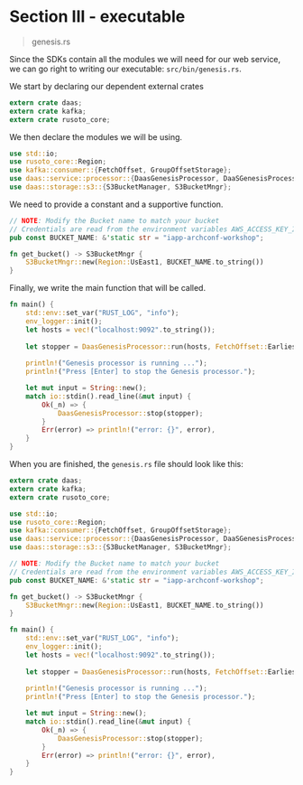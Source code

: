 # Section III - executable

> genesis.rs

Since the SDKs contain all the modules we will need for our web service, we can go right to writing our executable: `src/bin/genesis.rs`.

We start by declaring our dependent external crates

```rust
extern crate daas;
extern crate kafka;
extern crate rusoto_core;
```

We then declare the modules we will be using.

```rust
use std::io;
use rusoto_core::Region;
use kafka::consumer::{FetchOffset, GroupOffsetStorage};
use daas::service::processor::{DaasGenesisProcessor, DaaSGenesisProcessorService};
use daas::storage::s3::{S3BucketManager, S3BucketMngr};
```

We need to provide a constant and a supportive function.

```rust
// NOTE: Modify the Bucket name to match your bucket
// Credentials are read from the environment variables AWS_ACCESS_KEY_ID and AWS_SECRET_ACCESS_KEY
pub const BUCKET_NAME: &'static str = "iapp-archconf-workshop";

fn get_bucket() -> S3BucketMngr {
    S3BucketMngr::new(Region::UsEast1, BUCKET_NAME.to_string())
}
```

Finally, we write the main function that will be called.

```rust
fn main() {
    std::env::set_var("RUST_LOG", "info");
    env_logger::init();
    let hosts = vec!("localhost:9092".to_string());
    
    let stopper = DaasGenesisProcessor::run(hosts, FetchOffset::Earliest, GroupOffsetStorage::Kafka, get_bucket());
    
    println!("Genesis processor is running ...");
    println!("Press [Enter] to stop the Genesis processor.");

    let mut input = String::new();
    match io::stdin().read_line(&mut input) {
        Ok(_n) => {
            DaasGenesisProcessor::stop(stopper);
        }
        Err(error) => println!("error: {}", error),
    }    
}
```

When you are finished, the `genesis.rs` file should look like this:

```rust
extern crate daas;
extern crate kafka;
extern crate rusoto_core;

use std::io;
use rusoto_core::Region;
use kafka::consumer::{FetchOffset, GroupOffsetStorage};
use daas::service::processor::{DaasGenesisProcessor, DaaSGenesisProcessorService};
use daas::storage::s3::{S3BucketManager, S3BucketMngr};

// NOTE: Modify the Bucket name to match your bucket
// Credentials are read from the environment variables AWS_ACCESS_KEY_ID and AWS_SECRET_ACCESS_KEY
pub const BUCKET_NAME: &'static str = "iapp-archconf-workshop";

fn get_bucket() -> S3BucketMngr {
    S3BucketMngr::new(Region::UsEast1, BUCKET_NAME.to_string())
}

fn main() {
    std::env::set_var("RUST_LOG", "info");
    env_logger::init();
    let hosts = vec!("localhost:9092".to_string());
    
    let stopper = DaasGenesisProcessor::run(hosts, FetchOffset::Earliest, GroupOffsetStorage::Kafka, get_bucket());
    
    println!("Genesis processor is running ...");
    println!("Press [Enter] to stop the Genesis processor.");

    let mut input = String::new();
    match io::stdin().read_line(&mut input) {
        Ok(_n) => {
            DaasGenesisProcessor::stop(stopper);
        }
        Err(error) => println!("error: {}", error),
    }    
}
```

